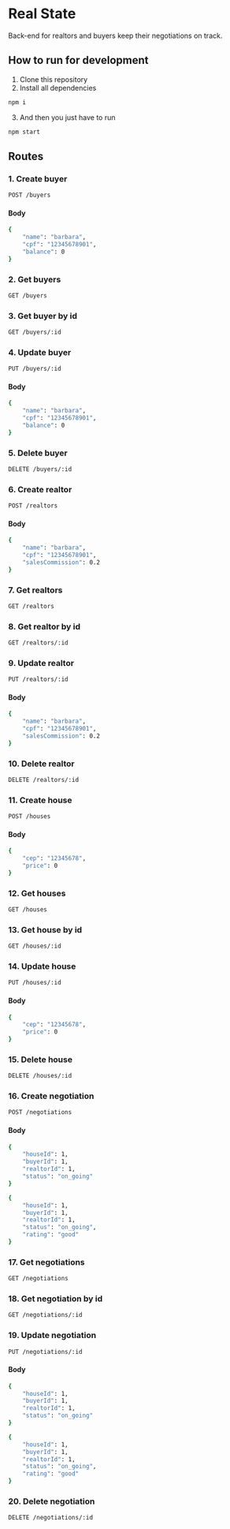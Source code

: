 # Real State

Back-end for realtors and buyers keep their negotiations on track.

## How to run for development

1. Clone this repository
2. Install all dependencies

```bash
npm i
```

3. And then you just have to run

```bash
npm start
```

## Routes

### 1. Create buyer

```bash
POST /buyers
```

#### Body
```bash
{
    "name": "barbara",
    "cpf": "12345678901",
    "balance": 0
}
```

### 2. Get buyers

```bash
GET /buyers
```

### 3. Get buyer by id

```bash
GET /buyers/:id
```

### 4. Update buyer

```bash
PUT /buyers/:id
```

#### Body
```bash
{
    "name": "barbara",
    "cpf": "12345678901",
    "balance": 0
}
```

### 5. Delete buyer

```bash
DELETE /buyers/:id
```

### 6. Create realtor

```bash
POST /realtors
```

#### Body
```bash
{
    "name": "barbara",
    "cpf": "12345678901",
    "salesCommission": 0.2
}
```

### 7. Get realtors

```bash
GET /realtors
```

### 8. Get realtor by id

```bash
GET /realtors/:id
```

### 9. Update realtor

```bash
PUT /realtors/:id
```

#### Body
```bash
{
    "name": "barbara",
    "cpf": "12345678901",
    "salesCommission": 0.2
}
```

### 10. Delete realtor

```bash
DELETE /realtors/:id
```

### 11. Create house

```bash
POST /houses
```

#### Body
```bash
{
    "cep": "12345678",
    "price": 0
}
```

### 12. Get houses

```bash
GET /houses
```

### 13. Get house by id

```bash
GET /houses/:id
```

### 14. Update house

```bash
PUT /houses/:id
```

#### Body
```bash
{
    "cep": "12345678",
    "price": 0
}
```

### 15. Delete house

```bash
DELETE /houses/:id
```

### 16. Create negotiation

```bash
POST /negotiations
```

#### Body
```bash
{
    "houseId": 1,
    "buyerId": 1,
    "realtorId": 1,
    "status": "on_going"
}

{
    "houseId": 1,
    "buyerId": 1,
    "realtorId": 1,
    "status": "on_going",
    "rating": "good"
}
```

### 17. Get negotiations

```bash
GET /negotiations
```

### 18. Get negotiation by id

```bash
GET /negotiations/:id
```

### 19. Update negotiation

```bash
PUT /negotiations/:id
```

#### Body
```bash
{
    "houseId": 1,
    "buyerId": 1,
    "realtorId": 1,
    "status": "on_going"
}

{
    "houseId": 1,
    "buyerId": 1,
    "realtorId": 1,
    "status": "on_going",
    "rating": "good"
}
```

### 20. Delete negotiation

```bash
DELETE /negotiations/:id
```